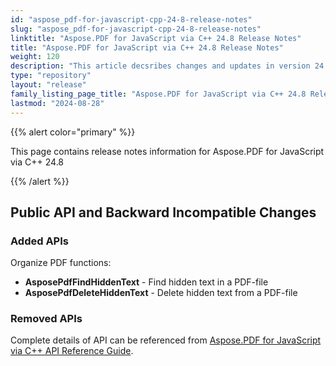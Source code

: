 ```yaml
---
id: "aspose_pdf-for-javascript-cpp-24-8-release-notes"
slug: "aspose_pdf-for-javascript-cpp-24-8-release-notes"
linktitle: "Aspose.PDF for JavaScript via C++ 24.8 Release Notes"
title: "Aspose.PDF for JavaScript via C++ 24.8 Release Notes"
weight: 120
description: "This article decsribes changes and updates in version 24.8 of Aspose.PDF for JavaScript via C++"
type: "repository"
layout: "release"
family_listing_page_title: "Aspose.PDF for JavaScript via C++ 24.8 Release Notes"
lastmod: "2024-08-28"
---
```


{{% alert color="primary" %}}

This page contains release notes information for Aspose.PDF for JavaScript via C++ 24.8

{{% /alert %}}

## Public API and Backward Incompatible Changes

### Added APIs

Organize PDF functions:
* **AsposePdfFindHiddenText** - Find hidden text in a PDF-file
* **AsposePdfDeleteHiddenText** - Delete hidden text from a PDF-file


### Removed APIs

Complete details of API can be referenced from [Aspose.PDF for JavaScript via C++ API Reference Guide](https://reference.aspose.com/pdf/javascript-cpp/).